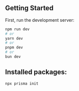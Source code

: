 ## Getting Started

First, run the development server:

```bash
npm run dev
# or
yarn dev
# or
pnpm dev
# or
bun dev
```

## Installed packages:

```bash
npx prisma init

```